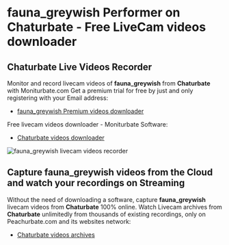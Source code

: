 # fauna_greywish Performer on Chaturbate - Free LiveCam videos downloader

## Chaturbate Live Videos Recorder

Monitor and record livecam videos of **fauna_greywish** from **Chaturbate** with Moniturbate.com
Get a premium trial for free by just and only registering with your Email address:
* [fauna_greywish Premium videos downloader](https://moniturbate.com/request-demo-licence-key.html)

Free livecam videos downloader - Moniturbate Software:
* [Chaturbate videos downloader](https://moniturbate.com/moniturbate-download-software.html)

![fauna_greywish livecam videos recorder](https://peachurnet.com/templates/moniturbate-software.png)


## Capture fauna_greywish videos from the Cloud and watch your recordings on Streaming

Without the need of downloading a software, capture **fauna_greywish** livecam videos from **Chaturbate** 100% online.
Watch Livecam archives from **Chaturbate** unlimitedly from thousands of existing recordings, only on Peachurbate.com and its websites network:
* [Chaturbate videos archives](https://peachurnet.com/)